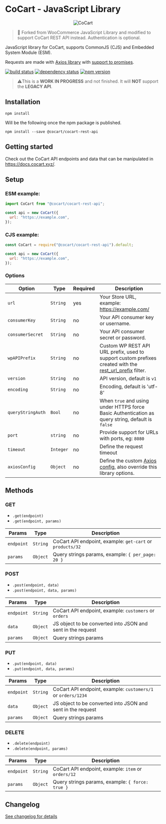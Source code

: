# CoCart - JavaScript Library

<p align="center"><img src="https://raw.githubusercontent.com/co-cart/co-cart/master/.github/Logo-1024x534.png.webp" alt="CoCart" /></p>

> 🍴 Forked from WooCommerce JavaScript Library and modified to support CoCart REST API instead. Authentication is optional.

JavaScript library for CoCart, supports CommonJS (CJS) and Embedded System Module (ESM).

Requests are made with [Axios library](https://github.com/axios/axios) with [support to promises](https://github.com/axios/axios#promises).

[![build status](https://secure.travis-ci.org/cocart/cocart-js-lib.svg)](http://travis-ci.org/cocart/cocart-js-lib)
[![dependency status](https://david-dm.org/cocart/cocart-js-lib.svg)](https://david-dm.org/cocart/cocart-js-lib)
[![npm version](https://img.shields.io/npm/v/@cocart/cocart-rest-api.svg)](https://www.npmjs.com/package/@cocart/cocart-rest-api)

> ⚠️This is a **WORK IN PROGRESS** and not finished. It will **NOT** support the **LEGACY API**.

## Installation

```
npm install
```

Will be the following once the npm package is published.
```
npm install --save @cocart/cocart-rest-api
```

## Getting started

Check out the CoCart API endpoints and data that can be manipulated in <https://docs.cocart.xyz/>.

## Setup

### ESM example:

```js
import CoCart from "@cocart/cocart-rest-api";

const api = new CoCart({
  url: "https://example.com",
});
```

### CJS example:

```js
const CoCart = require("@cocart/cocart-rest-api").default;

const api = new CoCart({
  url: "https://example.com",
});
```

### Options

| Option            | Type      | Required | Description                                                                                                          |
|-------------------|-----------|----------|----------------------------------------------------------------------------------------------------------------------|
| `url`             | `String`  | yes      | Your Store URL, example: https://example.com/                                                                        |
| `consumerKey`     | `String`  | no       | Your API consumer key or username.                                                                                   |
| `consumerSecret`  | `String`  | no       | Your API consumer secret or password.                                                                                |
| `wpAPIPrefix`     | `String`  | no       | Custom WP REST API URL prefix, used to support custom prefixes created with the [rest_url_prefix](https://developer.wordpress.org/reference/functions/rest_get_url_prefix/) filter.            |
| `version`         | `String`  | no       | API version, default is `v1`                                                                                         |
| `encoding`        | `String`  | no       | Encoding, default is 'utf-8'                                                                                         |
| `queryStringAuth` | `Bool`    | no       | When `true` and using under HTTPS force Basic Authentication as query string, default is `false`                     |
| `port`            | `string`  | no       | Provide support for URLs with ports, eg: `8080`                                                                      |
| `timeout`         | `Integer` | no       | Define the request timeout                                                                                           |
| `axiosConfig`     | `Object`  | no       | Define the custom [Axios config](https://github.com/axios/axios#request-config), also override this library options. |

## Methods

### GET

- `.get(endpoint)`
- `.get(endpoint, params)`

| Params     | Type     | Description                                                   |
|------------|----------|---------------------------------------------------------------|
| `endpoint` | `String` | CoCart API endpoint, example: `get-cart` or `products/32`     |
| `params`   | `Object` | Query strings params, example: `{ per_page: 20 }`             |

### POST

- `.post(endpoint, data)`
- `.post(endpoint, data, params)`

| Params     | Type     | Description                                                 |
|------------|----------|-------------------------------------------------------------|
| `endpoint` | `String` | CoCart API endpoint, example: `customers` or `orders`       |
| `data`     | `Object` | JS object to be converted into JSON and sent in the request |
| `params`   | `Object` | Query strings params                                        |

### PUT

- `.put(endpoint, data)`
- `.put(endpoint, data, params)`

| Params     | Type     | Description                                                       |
|------------|----------|-------------------------------------------------------------------|
| `endpoint` | `String` | CoCart API endpoint, example: `customers/1` or `orders/1234`      |
| `data`     | `Object` | JS object to be converted into JSON and sent in the request       |
| `params`   | `Object` | Query strings params                                              |

### DELETE

- `.delete(endpoint)`
- `.delete(endpoint, params)`

| Params     | Type     | Description                                                     |
|------------|----------|-----------------------------------------------------------------|
| `endpoint` | `String` | CoCart API endpoint, example: `item` or `orders/12`             |
| `params`   | `Object` | Query strings params, example: `{ force: true }`                |

## Changelog

[See changelog for details](https://github.com/co-cart/cocart-js-lib/blob/master/CHANGELOG.md)
